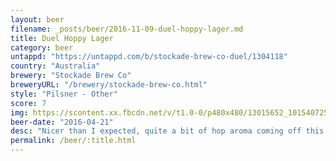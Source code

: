 ```yaml
---
layout: beer
filename: _posts/beer/2016-11-09-duel-hoppy-lager.md
title: Duel Hoppy Lager
category: beer
untappd: "https://untappd.com/b/stockade-brew-co-duel/1304118"
country: "Australia"
brewery: "Stockade Brew Co"
breweryURL: "/brewery/stockade-brew-co.html"
style: "Pilsner - Other"
score: 7
img: https://scontent.xx.fbcdn.net/v/t1.0-0/p480x480/13015652_10154072540083745_7009465615847756409_n.jpg?_nc_cat=111&_nc_ht=scontent.xx&oh=d9e327195a9f649e361d02038155ac3e&oe=5D7CADE1
beer-date: "2016-04-21"
desc: "Nicer than I expected, quite a bit of hop aroma coming off this and a well rounded taste"
permalink: /beer/:title.html
---
```

